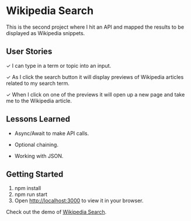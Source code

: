 # Wikipedia Search 

This is the second project where I hit an API and mapped the results to be displayed as Wikipedia snippets.

## User Stories
&check;  I can type in a term or topic into an input.

&check;  As I click the search button it will display previews of Wikipedia articles related to my search term.

&check;  When I click on one of the previews it will open up a new page and take me to the Wikipedia article.

## Lessons Learned
- Async/Await to make API calls.

- Optional chaining.
  
- Working with JSON.


## Getting Started

1.  npm install
2.  npm run start
3.  Open [http://localhost:3000](http://localhost:3000) to view it in your browser.

   Check out the demo of [Wikipedia Search](https://wikipedia-search-react.vercel.app/).
